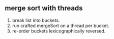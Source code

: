 ## merge sort with threads
1. break list into buckets.
2. run crafted mergeSort on a thread per bucket.
3. re-order buckets lexicographically reversed.
